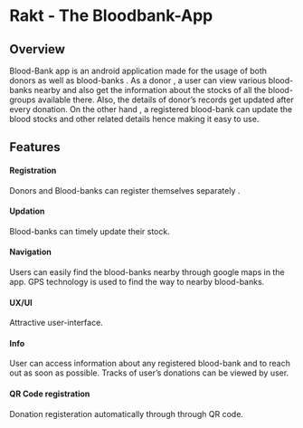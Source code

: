 # Rakt - The Bloodbank-App

## Overview

Blood-Bank app is an android application made for the usage of both donors as well as blood-banks . As a donor , a user can view various blood-banks nearby and also get the information about the stocks of all the blood-groups available there. Also, the details of donor’s records get updated after every donation. On the other hand , a registered blood-bank can update the blood stocks and other related details hence making it easy to use.

## Features

#### Registration
  Donors and Blood-banks can register themselves separately .

#### Updation
  Blood-banks can timely update their stock.

#### Navigation
  Users can easily find the blood-banks nearby through google maps in the app.
  GPS technology is used to find the way to nearby blood-banks.

#### UX/UI
  Attractive user-interface.

#### Info
  User can access information about any registered blood-bank and to reach out as soon as possible.
 Tracks of user’s donations can be viewed  by user.

#### QR Code registration
  Donation registeration automatically through through QR code.

